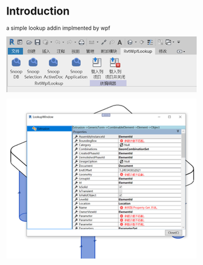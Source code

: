 # Introduction

a simple lookup addin implmented by wpf

![addin](./resources/addin.png)

![window](./resources/window.png)